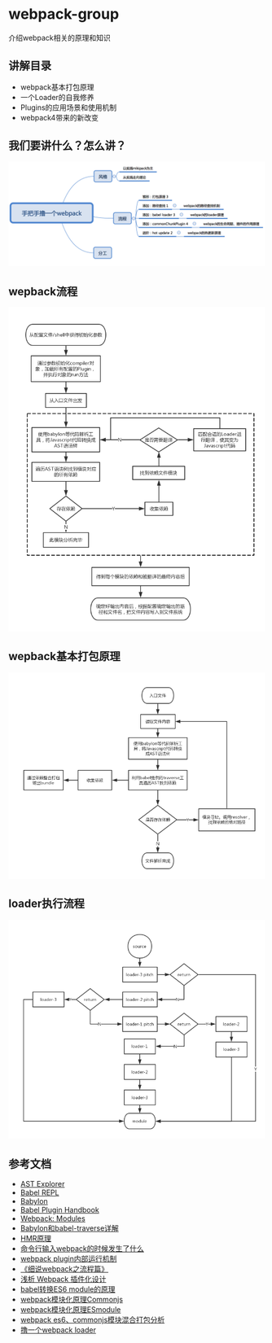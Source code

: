 # webpack-group

介绍webpack相关的原理和知识

## 讲解目录

- webpack基本打包原理
- 一个Loader的自我修养
- Plugins的应用场景和使用机制
- webpack4带来的新改变

## 我们要讲什么？怎么讲？
![Alt text](./image/all.png)

## wepback流程
![Alt text](./image/webpack-flow.png)

## wepback基本打包原理
![Alt text](./image/webpack-base.png)

## loader执行流程
![Alt text](./image/loader-pitch.png)

## 参考文档

- [AST Explorer](https://astexplorer.net)
- [Babel REPL](https://babeljs.io/repl)
- [Babylon](https://github.com/babel/babel/tree/master/packages/babel-parser)
- [Babel Plugin Handbook](https://github.com/thejameskyle/babel-handbook/blob/master/translations/en/plugin-handbook.md)
- [Webpack: Modules](https://webpack.js.org/concepts/modules)
- [Babylon和babel-traverse详解](https://github.com/xtx1130/blog/issues/7)
- [HMR原理](https://zhuanlan.zhihu.com/p/30669007)
- [命令行输入webpack的时候发生了什么](https://github.com/DDFE/DDFE-blog/issues/12)
- [webpack plugin内部运行机制](https://zhuanlan.zhihu.com/p/26555032)
- [《细说webpack之流程篇》](http://taobaofed.org/blog/2016/09/09/webpack-flow/)
- [浅析 Webpack 插件化设计](https://zhuanlan.zhihu.com/p/26955349)
- [babel转换ES6 module的原理](https://ryerh.com/javascript/2016/03/27/babel-module-implementation.html)
- [webpack模块化原理Commonjs](https://segmentfault.com/a/1190000010349749)
- [webpack模块化原理ESmodule](https://segmentfault.com/a/1190000010955254)
- [webpack es6、commonjs模块混合打包分析](https://juejin.im/post/5a5cca556fb9a01cad7c283c)
- [撸一个webpack loader](https://juejin.im/post/5a698a316fb9a01c9f5b9ca0)